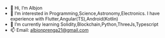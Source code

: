- 👋 Hi, I’m Albjon
- 👀 I’m interested in Programming,Science,Astronomy,Electronics. I have experience with Flutter,Angular(TS),Android(Kotlin)
- 🌱 I’m currently learning Solidity,Blockchain,Python,ThreeJs,Typescript
- 📫 Email: albionprenga21@gmail.com

